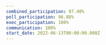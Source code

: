 ```yaml
---
combined_participation: 97.40%
poll_participation: 96.88%
exec_participation: 100%
communication: 100%
start_date: 2022-06-13T00:00:00.000Z
---
```

